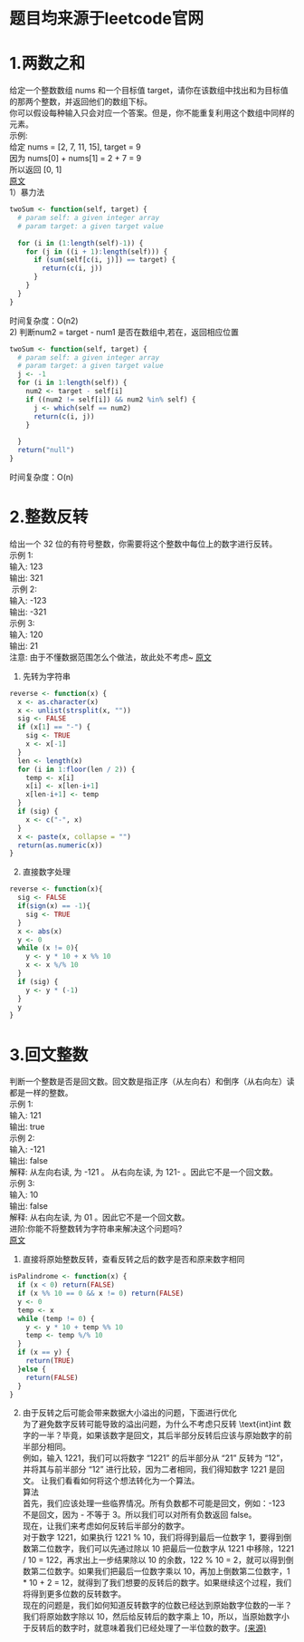 # 题目均来源于leetcode官网  
# 1.两数之和  
给定一个整数数组 nums 和一个目标值 target，请你在该数组中找出和为目标值的那两个整数，并返回他们的数组下标。  
你可以假设每种输入只会对应一个答案。但是，你不能重复利用这个数组中同样的元素。  
示例:  
给定 nums = [2, 7, 11, 15], target = 9  
因为 nums[0] + nums[1] = 2 + 7 = 9  
所以返回 [0, 1]  
[原文](https://leetcode-cn.com/problems/two-sum/)  
1）暴力法
```r
twoSum <- function(self, target) {
  # param self: a given integer array
  # param target: a given target value
  
  for (i in (1:length(self)-1)) {
    for (j in ((i + 1):length(self))) {
      if (sum(self[c(i, j)]) == target) {
        return(c(i, j))
      }
    }
  }
}
```
时间复杂度：O(n2)  
2) 判断num2 = target - num1 是否在数组中,若在，返回相应位置  
```r
twoSum <- function(self, target) {
  # param self: a given integer array
  # param target: a given target value
  j <- -1
  for (i in 1:length(self)) {
    num2 <- target - self[i]
    if ((num2 != self[i]) && num2 %in% self) {
      j <- which(self == num2)
      return(c(i, j))
    }
    
  }
  return("null")
}
```
时间复杂度：O(n)  
  
# 2.整数反转  
给出一个 32 位的有符号整数，你需要将这个整数中每位上的数字进行反转。    
示例 1:  
输入: 123  
输出: 321  
 示例 2:  
输入: -123  
输出: -321  
示例 3:  
输入: 120  
输出: 21  
注意: 由于不懂数据范围怎么个做法，故此处不考虑~
[原文](https://leetcode-cn.com/problems/reverse-integer/)  
1) 先转为字符串
```r
reverse <- function(x) {
  x <- as.character(x)
  x <- unlist(strsplit(x, ""))
  sig <- FALSE
  if (x[1] == "-") {
    sig <- TRUE
    x <- x[-1]
  }
  len <- length(x)
  for (i in 1:floor(len / 2)) {
    temp <- x[i]
    x[i] <- x[len-i+1]
    x[len-i+1] <- temp
  }
  if (sig) {
    x <- c("-", x)
  }
  x <- paste(x, collapse = "")
  return(as.numeric(x))
}
```  
2) 直接数字处理
```r
reverse <- function(x){
  sig <- FALSE
  if(sign(x) == -1){
    sig <- TRUE
  }
  x <- abs(x)
  y <- 0
  while (x != 0){
    y <- y * 10 + x %% 10
    x <- x %/% 10
  }
  if (sig) {
    y <- y * (-1)
  }
  y
}
```

# 3.回文整数  
判断一个整数是否是回文数。回文数是指正序（从左向右）和倒序（从右向左）读都是一样的整数。  
示例 1:  
输入: 121  
输出: true  
示例 2:  
输入: -121  
输出: false  
解释: 从左向右读, 为 -121 。 从右向左读, 为 121- 。因此它不是一个回文数。  
示例 3:  
输入: 10  
输出: false  
解释: 从右向左读, 为 01 。因此它不是一个回文数。  
进阶:你能不将整数转为字符串来解决这个问题吗?  
[原文](https://leetcode-cn.com/problems/palindrome-number/)  
1) 直接将原始整数反转，查看反转之后的数字是否和原来数字相同  
```r
isPalindrome <- function(x) {
  if (x < 0) return(FALSE)
  if (x %% 10 == 0 && x != 0) return(FALSE)
  y <- 0
  temp <- x
  while (temp != 0) {
    y <- y * 10 + temp %% 10
    temp <- temp %/% 10
  }
  if (x == y) {
    return(TRUE)
  }else {
    return(FALSE)
  }
}
```
2) 由于反转之后可能会带来数据大小溢出的问题，下面进行优化  
为了避免数字反转可能导致的溢出问题，为什么不考虑只反转 \text{int}int 数字的一半？毕竟，如果该数字是回文，其后半部分反转后应该与原始数字的前半部分相同。  
例如，输入 1221，我们可以将数字 “1221” 的后半部分从 “21” 反转为 “12”，并将其与前半部分 “12” 进行比较，因为二者相同，我们得知数字 1221 是回文。
让我们看看如何将这个想法转化为一个算法。  
算法  
首先，我们应该处理一些临界情况。所有负数都不可能是回文，例如：-123 不是回文，因为 - 不等于 3。所以我们可以对所有负数返回 false。  
现在，让我们来考虑如何反转后半部分的数字。  
对于数字 1221，如果执行 1221 % 10，我们将得到最后一位数字 1，要得到倒数第二位数字，我们可以先通过除以 10 把最后一位数字从 1221 中移除，1221 / 10 = 122，再求出上一步结果除以 10 的余数，122 % 10 = 2，就可以得到倒数第二位数字。如果我们把最后一位数字乘以 10，再加上倒数第二位数字，1 * 10 + 2 = 12，就得到了我们想要的反转后的数字。如果继续这个过程，我们将得到更多位数的反转数字。  
现在的问题是，我们如何知道反转数字的位数已经达到原始数字位数的一半？  
我们将原始数字除以 10，然后给反转后的数字乘上 10，所以，当原始数字小于反转后的数字时，就意味着我们已经处理了一半位数的数字。[(来源)](https://leetcode-cn.com/problems/palindrome-number/solution/hui-wen-shu-by-leetcode/)  



